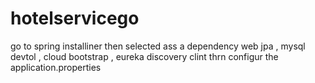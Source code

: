 ﻿# hotelservicego
go to spring installiner then selected ass a dependency web jpa , mysql devtol , cloud bootstrap , eureka discovery clint
thrn configur the application.properties 
